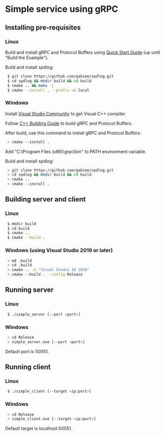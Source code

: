 # Simple service using gRPC

## Installing pre-requisites
### Linux
Build and install gRPC and Protocol Buffers using [Quick Start Guide](https://grpc.io/docs/languages/cpp/quickstart/) (up until "Build the Example").

Build and install spdlog:
``` sh
 $ git clone https://github.com/gabime/spdlog.git
 $ cd spdlog && mkdir build && cd build
 $ cmake .. && make -j
 $ cmake --install . --prefix ~/.local
```

### Windows
Install [Visual Studio Community](https://visualstudio.microsoft.com/vs/community/) to get Visual C++ compiler.

Follow [C++ Building Guide](https://github.com/grpc/grpc/blob/master/BUILDING.md) to build gRPC and Protocol Buffers.

After build, use this command to install gRPC and Protocol Buffers:
```sh
 > cmake --install .
```
Add "C:\Program Files (x86)\grpc\bin" to PATH environment variable.

Build and install spdlog:
``` sh
 > git clone https://github.com/gabime/spdlog.git
 > cd spdlog && mkdir build && cd build
 > cmake ..
 > cmake --install .
```

## Building server and client
### Linux
```sh
 $ mkdir build
 $ cd build
 $ cmake ..
 $ cmake --build .
```
### Windows (using Visual Studio 2019 or later)
```sh
 > md .build
 > cd .build
 > cmake .. -G "Visual Studio 16 2019"
 > cmake --build . --config Release
```

## Running server
### Linux
```sh
 $ ./simple_server [--port <port>]
```
### Windows
```sh
 > cd Release
 > simple_server.exe [--port <port>]
```
Default port is 50051.

## Running client
### Linux
```sh
 $ ./simple_client [--target <ip:port>]
```
### Windows
```sh
 > cd Release
 > simple_client.exe [--target <ip:port>]
```
Default target is localhost:50051.
